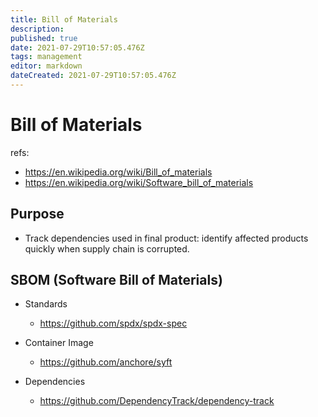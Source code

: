 ```yaml
---
title: Bill of Materials
description: 
published: true
date: 2021-07-29T10:57:05.476Z
tags: management
editor: markdown
dateCreated: 2021-07-29T10:57:05.476Z
---
```


# Bill of Materials

refs:
- https://en.wikipedia.org/wiki/Bill_of_materials
- https://en.wikipedia.org/wiki/Software_bill_of_materials

## Purpose

- Track dependencies used in final product: identify affected products quickly when supply chain is corrupted.


## SBOM (Software Bill of Materials)

- Standards
	- https://github.com/spdx/spdx-spec

- Container Image
	- https://github.com/anchore/syft

- Dependencies
	- https://github.com/DependencyTrack/dependency-track
